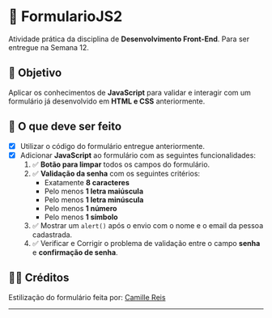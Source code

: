 # 📄 FormularioJS2

Atividade prática da disciplina de **Desenvolvimento Front-End**. Para ser entregue na Semana 12.

## 🎯 Objetivo

Aplicar os conhecimentos de **JavaScript** para validar e interagir com um formulário já desenvolvido em **HTML e CSS** anteriormente.

## 📝 O que deve ser feito

- [x] Utilizar o código do formulário entregue anteriormente.
- [x] Adicionar **JavaScript** ao formulário com as seguintes funcionalidades:
  1. ✅ **Botão para limpar** todos os campos do formulário.
  2. ✅ **Validação da senha** com os seguintes critérios:
     - Exatamente **8 caracteres**
     - Pelo menos **1 letra maiúscula**
     - Pelo menos **1 letra minúscula**
     - Pelo menos **1 número**
     - Pelo menos **1 símbolo**
  3. ✅ Mostrar um `alert()` após o envio com o nome e o email da pessoa cadastrada.
  4. ✅ Verificar e Corrigir o problema de validação entre o campo **senha** e **confirmação de senha**.

## 👩‍💻 Créditos

Estilização do formulário feita por: [Camille Reis](https://github.com/reiscami)

---
